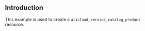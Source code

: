 ## Introduction

This example is used to create a `alicloud_service_catalog_product` resource.

<!-- BEGIN_TF_DOCS -->

<!-- END_TF_DOCS -->
